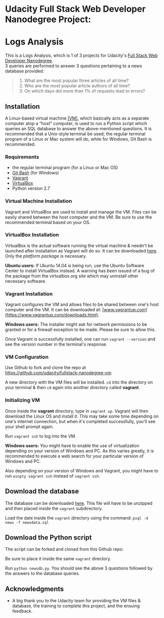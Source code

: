 # Udacity Full Stack Web Developer Nanodegree Project:
# Logs Analysis

This is a Logs Analysis, which is 1 of 3 projects for Udacity's [Full Stack Web Developer Nanodegree](https://www.udacity.com/course/full-stack-web-developer-nanodegree--nd0044).  
3 queries are performed to answer 3 questions pertaining to a news database provided:

> 1.  What are the most popular three articles of all time?
> 2.  Who are the most popular article authors of all time?
> 3.  On which days did more than 1% of requests lead to errors?

## Installation

A Linux-based virtual machine [\[VM\]](https://www.techopedia.com/definition/4805/virtual-machine-vm), which basically acts as a separate computer atop a "host" computer, is used to run a Python script which queries an SQL database to answer the above-mentioned questions. It is recommended that a Unix-style terminal be used; the regular terminal program of a Linux or Mac system will do, while for Windows, Git Bash is recommended.

### Requirements

- the regular terminal program \(for a Linux or Mac OS\)
- [Git Bash](https://git-scm.com/downloads) \(for Windows\)
- [Vagrant](https://www.vagrantup.com/)
- [VirtualBox](https://www.virtualbox.org/wiki/Download_Old_Builds_5_1)
- Python version 2.7

### Virtual Machine Installation

Vagrant and VirtualBox are used to install and manage the VM. Files can be easily shared between the host computer and the VM. Be sure to use the recommended terminal based on your OS.

### VirtualBox Installation

VirtualBox is the actual software running the virtual machine & needn't be launched after installation as Vagrant will do so.  It can be downloaded [here](https://www.virtualbox.org/wiki/Download_Old_Builds_5_1).  Only the *platform package* is necessary.  

**Ubuntu users:** If Ubuntu 14.04 is being run, use the Ubuntu Software Center to install VirtualBox instead.  A warning has been issued of a bug of the package from the virtualbox.org site which may uninstall other necessary software.

### Vagrant Installation

Vagrant configures the VM and allows files to be shared between one's host computer and the VM.  It can be downloaded at: [www.vagrantup.com](https://www.vagrantup.com/downloads.html).  

**Windows users:** The installer might ask for network permissions to be granted or for a firewall exception to be made.  Please be sure to allow this.

Once Vagrant is successfully installed, one can run ```vagrant --version``` and see the version number in the terminal's response.

### VM Configuration

Use Github to fork and clone the repo at https://github.com/udacity/fullstack-nanodegree-vm.  

A new directory with the VM files will be installed.  `cd` into the directory on your terminal & then `cd` again into another directory called **vagrant**.

### Initializing VM

Once inside the **vagrant** directory, type in `vagrant up`. Vagrant will then download the Linux OS and install it.  This may take some time depending on one's internet connection, but when it's completed successfully, you'll see your shell prompt again.

Run `vagrant ssh` to log into the VM.

**Windows users:** You might have to enable the use of virtualization depending on your version of Windows and PC.  As this varies greatly, it is recommended to execute a web search for your particular version of Windows and PC.  

Also depending on your version of Windows and Vagrant, you might have to run `winpty vagrant ssh` instead of `vagrant ssh`.

## Download the database

The database can be downloaded [here](https://d17h27t6h515a5.cloudfront.net/topher/2016/August/57b5f748_newsdata/newsdata.zip). This file will have to be unzipped and then placed inside the `vagrant` subdirectory.

Load the date inside the `vagrant` directory using the command:
`psql -d news -f newsdata.sql`

## Download the Python script

The script can be forked and cloned from this Github repo:

Be sure to place it inside the same `vagrant` directory.

Run `python newsdb.py`.  You should see the above 3 questions followed by the answers to the database queries.

## Acknowledgments

* A big thank you to the Udacity team for providing the VM files & database, the training to complete this project, and the ensuing feedback.  
